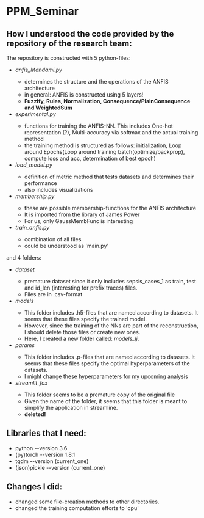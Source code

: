 # PPM_Seminar

## How I understood the code provided by the repository of the research team:

The repository is constructed with 5 python-files:
<ul>
	<li> <i>anfis_Mandami.py</i> </li>
    <ul>
        <li>determines the structure and the operations of the ANFIS architecture</li>
        <li>in general: ANFIS is constructed using 5 layers!</li> 
        <li><b>Fuzzify, Rules, Normalization, Consequence/PlainConsequence and WeightedSum</b></li>
    </ul>
    <li> <i>experimental.py</i> </li>
    <ul>
        <li>functions for training the ANFIS-NN. This includes One-hot representation (?), Multi-accuracy via softmax and the actual training method</li>
        <li>the training method is structured as follows: initialization, Loop around Epochs(Loop around training batch(optimize/backprop), compute loss and acc, determination of best epoch)</li>
    </ul>
    <li> <i>load_model.py</i> </li>
    <ul>
        <li>definition of metric method that tests datasets and determines their performance</li>
        <li>also includes visualizations</li>
    </ul>
    <li> <i>membership.py</i> </li>
    <ul>
        <li>these are possible membership-functions for the ANFIS architecture</li>
        <li>It is imported from the library of James Power</li>
        <li>For us, only GaussMembFunc is interesting
    </ul>
    <li> <i>train_anfis.py</i> </li>
    <ul>
        <li>combination of all files</li>
        <li>could be understood as 'main.py'</li>
    </ul>
</ul>
and 4 folders:
<ul>
	<li> <i>dataset</i> </li>
    <ul>
        <li>premature dataset since it only includes sepsis_cases_1 as train, test and id_len (interesting for prefix traces) files.</li>
        <li>Files are in .csv-format</li>
    </ul>
    <li> <i>models</i> </li>
    <ul>
        <li>This folder includes .h5-files that are named according to datasets. It seems that these files specify the trained model.</li>
        <li>However, since the training of the NNs are part of the reconstruction, I should delete those files or create new ones.</li>
	<li>Here, I created a new folder called: <i>models_lj</i>. </li>
    </ul>
    <li> <i>params</i> </li>
    <ul>
        <li>This folder includes .p-files that are named according to datasets. It seems that these files specify the optimal hyperparameters of the datasets.</li>
        <li>I might change these hyperparameters for my upcoming analysis</li>
    </ul>
    <li> <i>streamlit_fox</i> </li>
    <ul>
        <li>This folder seems to be a premature copy of the original file</li>
        <li>Given the name of the folder, it seems that this folder is meant to simplify the application in streamline.</li>
        <li><b>deleted!</b></li> 
    </ul>
</ul>

## Libraries that I need:
<ul>
    <li>python --version 3.6</li>
    <li>(py)torch --version 1.8.1</li>
    <li>tqdm --version (current_one)</li>
    <li>(json)pickle --version (current_one)</li>
</ul>

## Changes I did:

<ul>
    <li>changed some file-creation methods to other directories.</li>
    <li>changed the training computation efforts to 'cpu'</li>	    
</ul>
